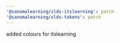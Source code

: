```yaml
---
'@sanomalearning/slds-itslearning': patch
'@sanomalearning/slds-tokens': patch
---
```


added colours for itslearning
